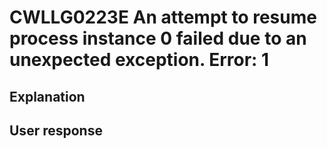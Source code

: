 # CWLLG0223E An attempt to resume process instance 0  failed due to an unexpected exception.  Error:  1

## Explanation

## User response